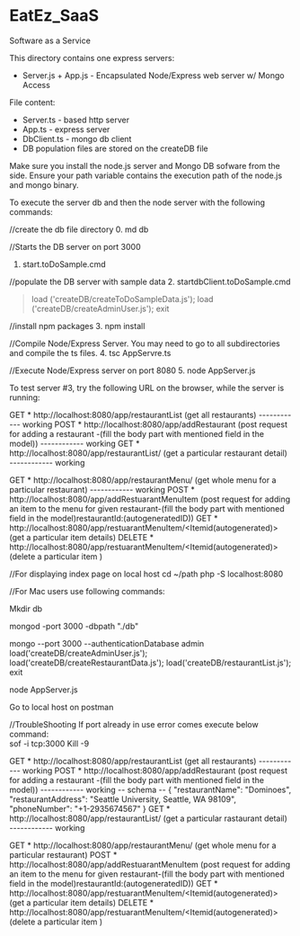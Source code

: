 # EatEz_SaaS
Software as a Service

This directory contains one express servers:
* Server.js + App.js - Encapsulated Node/Express web server w/ Mongo Access

File content:
* Server.ts - based http server
* App.ts - express server
* DbClient.ts - mongo db client
* DB population files are stored on the createDB file

Make sure you install the node.js server and Mongo DB sofware from the side.  Ensure your path variable contains the execution path of the node.js and mongo binary.

To execute the server db and then the node server with the following commands:

//create the db file directory
0. md db

//Starts the DB server on port 3000
1. start.toDoSample.cmd

//populate the DB server with sample data
2. startdbClient.toDoSample.cmd
>load ('createDB/createToDoSampleData.js');
>load ('createDB/createAdminUser.js');
>exit

//install npm packages
3. npm install

//Compile Node/Express Server.  You may need to go to all subdirectories and compile the ts files.
4. tsc AppServre.ts

//Execute Node/Express server on port 8080
5. node AppServer.js 

To test server #3, try the following URL on the browser, while the server is running:

GET * http://localhost:8080/app/restaurantList (get all restaurants) ------------ working
POST * http://localhost:8080/app/addRestaurant (post request for adding a restaurant -(fill the body part with mentioned field in the model)) ------------ working
GET * http://localhost:8080/app/restaurantList/<restaurantId> (get a particular restaurant detail) ------------ working


GET * http://localhost:8080/app/restaurantMenu/<restaurantId> (get whole menu for a particular restaurant)  ------------ working
POST * http://localhost:8080/app/addRestuarantMenuItem (post request for adding an item to the menu for given restaurant-(fill the body part with mentioned field in the model)restaurantId:(autogeneratedID))
GET * http://localhost:8080/app/restuarantMenuItem/<Itemid(autogenerated)> (get a particular item details)
DELETE * http://localhost:8080/app/restuarantMenuItem/<Itemid(autogenerated)> (delete a particular item )



//For displaying index page on local host
cd ~/path
php -S localhost:8080


//For Mac users use following commands:

Mkdir db

mongod -port 3000 -dbpath "./db"

mongo --port 3000 --authenticationDatabase admin
load('createDB/createAdminUser.js');
load('createDB/createRestaurantData.js');
load('createDB/restaurantList.js');
exit

node AppServer.js

Go to local host on postman

//TroubleShooting
If port already in use error comes execute below command:  
sof -i tcp:3000
Kill -9 <pid>


GET * http://localhost:8080/app/restaurantList (get all restaurants) ------------ working 
POST * http://localhost:8080/app/addRestaurant (post request for adding a restaurant -(fill the body part with mentioned field in the model)) ------------ working -- 
schema -- 
{
    "restaurantName": "Dominoes",
    "restaurantAddress": "Seattle University, Seattle, WA 98109",
    "phoneNumber": "+1-2935674567"
}
GET * http://localhost:8080/app/restaurantList/<restaurantId> (get a particular rastaurant detail) ------------ working


GET * http://localhost:8080/app/restaurantMenu/<restaurantId> (get whole menu for a particular restaurant)
POST * http://localhost:8080/app/addRestuarantMenuItem (post request for adding an item to the menu for given restaurant-(fill the body part with mentioned field in the model)restaurantId:(autogeneratedID))
GET * http://localhost:8080/app/restuarantMenuItem/<Itemid(autogenerated)> (get a particular item details)
DELETE * http://localhost:8080/app/restuarantMenuItem/<Itemid(autogenerated)> (delete a particular item )